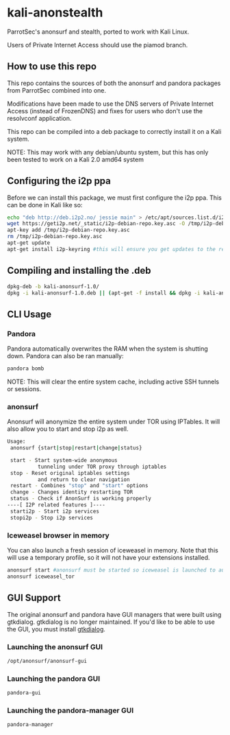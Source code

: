 # kali-anonstealth

ParrotSec's anonsurf and stealth, ported to work with Kali Linux.

Users of Private Internet Access should use the piamod branch.

## How to use this repo

This repo contains the sources of both the anonsurf and pandora packages from ParrotSec combined into one.

Modifications have been made to use the DNS servers of Private Internet Access (instead of FrozenDNS) and fixes for users who don't use the resolvconf application.

This repo can be compiled into a deb package to correctly install it on a Kali system.


NOTE: This may work with any debian/ubuntu system, but this has only been tested to work on a Kali 2.0 amd64 system

## Configuring the i2p ppa
Before we can install this package, we must first configure the i2p ppa. This can be done in Kali like so:

```bash
echo "deb http://deb.i2p2.no/ jessie main" > /etc/apt/sources.list.d/i2p.list
wget https://geti2p.net/_static/i2p-debian-repo.key.asc -O /tmp/i2p-debian-repo.key.asc
apt-key add /tmp/i2p-debian-repo.key.asc
rm /tmp/i2p-debian-repo.key.asc
apt-get update
apt-get install i2p-keyring #this will ensure you get updates to the repository's GPG key
```

## Compiling and installing the .deb
```bash
dpkg-deb -b kali-anonsurf-1.0/
dpkg -i kali-anonsurf-1.0.deb || (apt-get -f install && dpkg -i kali-anonsurf-1.0.deb) # this will automatically install the required packages
```

## CLI Usage
### Pandora
Pandora automatically overwrites the RAM when the system is shutting down. Pandora can also be ran manually:
```bash
pandora bomb
```

NOTE: This will clear the entire system cache, including active SSH tunnels or sessions.

### anonsurf
Anonsurf will anonymize the entire system under TOR using IPTables. It will also allow you to start and stop i2p as well.
```bash
Usage:
 anonsurf {start|stop|restart|change|status}

 start - Start system-wide anonymous
          tunneling under TOR proxy through iptables
 stop - Reset original iptables settings
          and return to clear navigation
 restart - Combines "stop" and "start" options
 change - Changes identity restarting TOR
 status - Check if AnonSurf is working properly
----[ I2P related features ]----
 starti2p - Start i2p services
 stopi2p - Stop i2p services
```
### Iceweasel browser in memory
You can also launch a fresh session of iceweasel in memory. Note that this will use a temporary profile, so it will not have your extensions installed.
```bash
anonsurf start #anonsurf must be started so iceweasel is launched to automatically use tor
anonsurf iceweasel_tor
```

## GUI Support
The original anonsurf and pandora have GUI managers that were built using gtkdialog. gtkdialog is no longer maintained. If you'd like to be able to use the GUI, you must install [gtkdialog](https://gtkdialog.googlecode.com).

### Launching the anonsurf GUI
```bash
/opt/anonsurf/anonsurf-gui
```

### Launching the pandora GUI
```bash
pandora-gui
```

### Launching the pandora-manager GUI
```bash
pandora-manager
```
